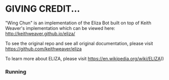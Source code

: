 # GIVING CREDIT... 

"Wing Chun" is an implementation of the Eliza Bot built on top of Keith Weaver's implementation which can be viewed here: http://keithweaver.github.io/eliza/

To see the original repo and see all original documentation, please visit https://github.com/keithweaver/eliza

To learn more about ELIZA, please visit https://en.wikipedia.org/wiki/ELIZA))


### Running

